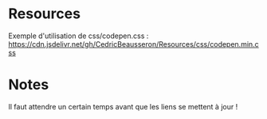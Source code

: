 # Resources
Exemple d'utilisation de css/codepen.css :
https://cdn.jsdelivr.net/gh/CedricBeausseron/Resources/css/codepen.min.css

# Notes
Il faut attendre un certain temps avant que les liens se mettent à jour !
